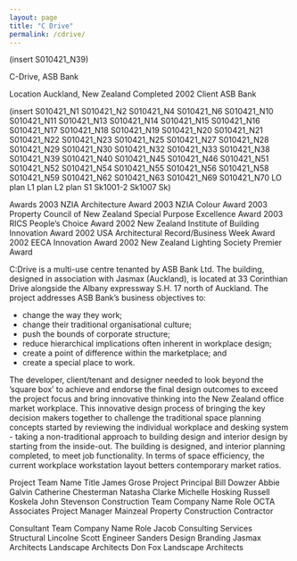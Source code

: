 ```yaml
---
layout: page
title: "C Drive"
permalink: /cdrive/
---
```

(insert S010421_N39)

C-Drive, ASB Bank

Location Auckland, New Zealand
Completed 2002
Client ASB Bank

(insert S010421_N1
S010421_N2
S010421_N4
S010421_N6
S010421_N10
S010421_N11
S010421_N13
S010421_N14
S010421_N15
S010421_N16
S010421_N17
S010421_N18
S010421_N19
S010421_N20
S010421_N21
S010421_N22
S010421_N23
S010421_N25
S010421_N27
S010421_N28
S010421_N29
S010421_N30
S010421_N32
S010421_N33
S010421_N38
S010421_N39
S010421_N40
S010421_N45
S010421_N46
S010421_N51
S010421_N52
S010421_N54
S010421_N55
S010421_N56
S010421_N58
S010421_N59
S010421_N62
S010421_N63
S010421_N69
S010421_N70
LO plan
L1 plan
L2 plan
S1
Sk1001-2
Sk1007
Sk)

Awards
2003 NZIA Architecture Award
2003 NZIA Colour Award
2003 Property Council of New Zealand Special Purpose Excellence Award
2003 RICS People’s Choice Award
2002 New Zealand Institute of Building Innovation Award
2002 USA Architectural Record/Business Week Award
2002 EECA Innovation Award
2002 New Zealand Lighting Society Premier Award

C:Drive is a multi-use centre tenanted by ASB Bank Ltd. The building, designed in association with Jasmax (Auckland), is located at 33 Corinthian Drive alongside the Albany expressway S.H. 17 north of Auckland. The project addresses ASB Bank’s business objectives to:
* change the way they work;
* change their traditional organisational culture;
* push the bounds of corporate structure;
* reduce hierarchical implications often inherent in workplace design;
* create a point of difference within the marketplace; and
* create a special place to work.

The developer, client/tenant and designer needed to look beyond the ’square box’ to achieve and endorse the final design outcomes to exceed the project focus and bring innovative thinking into the New Zealand office market workplace.
This innovative design process of bringing the key decision makers together to challenge the traditional space planning concepts started by reviewing the individual workplace and desking system - taking a non-traditional approach to building design and interior design by starting from the inside-out. The building is designed, and interior planning completed, to meet job functionality. In terms of space efficiency, the current workplace workstation layout betters contemporary market ratios.

Project Team	Name	Title
	James Grose 	Project Principal
	Bill Dowzer
	Abbie Galvin
	Catherine Chesterman
	Natasha Clarke
	Michelle Hosking
	Russell Koskela
	John Stevenson
Construction Team	Company Name	Role
	OCTA Associates	Project Manager
	Mainzeal Property Construction	Contractor



Consultant Team	Company Name	Role
	Jacob Consulting Services	Structural
	Lincolne Scott	Engineer
	Sanders Design	Branding
	Jasmax Architects	Landscape Architects
	Don Fox	Landscape Architects
